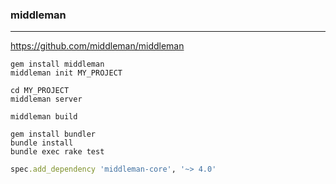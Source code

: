 ### middleman
---
https://github.com/middleman/middleman

```
gem install middleman
middleman init MY_PROJECT

cd MY_PROJECT
middleman server

middleman build

gem install bundler
bundle install
bundle exec rake test
```

```ruby
spec.add_dependency 'middleman-core', '~> 4.0'
```

```
```
